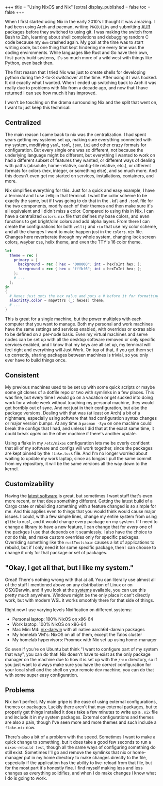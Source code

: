 +++
title = "Using NixOS and Nix"
[extra]
display_published = false
toc = false
+++

When I first started using Nix in the early 2010's I thought it was amazing. I had been using Arch and pacman, writing `PKGBUILD`s and submitting [AUR][aur] packages before they switched to using git. I was making the switch from Bash to Zsh, learning about shell completions and debugging random C code because my `dwm` crashed again. My goal at the time was to start writing code, but one thing that kept hindering me every time was the coding environments. While languages like Rust and Go have their own, first-party build systems, it's so much more of a wild west with things like Python, even back then.

The first reason that I tried Nix was just to create shells for developing python during the 2-to-3 switchover at the time. After using it I was hooked. It did exactly what I wanted. When I ended up switching back to Arch it was really due to problems with Nix from a decade ago, and now that I have returned I can see how much it has improved.

I won't be touching on the drama surrounding Nix and the split that went on, I want to just keep this technical.

## Centralized

The main reason I came back to nix was the centralization. I had spent years getting my systems set up, making sure everything connected with my system, modifying `yaml`, `toml`, `json`, `ini` and other crazy formats for configuration. But every single one was so different, not because the underlying language might be different, but everything I wanted to work on had a different subset of features they wanted, or different ways of dealing with paths (absolute, home-relative, config-file relative, etc.), or different formats for colors (hex, integer, or something else), and so much more. And this doesn't even get me started on services, installations, containers, and more.

Nix simplifies everything for this. Just for a quick and easy example, I have a terminal and I use zellij in that terminal. I want the color scheme to be exactly the same, but if I was going to do that in the `.kdl` and `.toml` file for the two components, modify each of their themes and then make sure it's all equivalent and I didn't miss a color. Compared to using this in Nix, I can have a centralized `colors.nix` file that defines my base colors, and even functions to get bright/dim colors and add alpha layers. From there I can create the configurations for both `zellij` and `rio` that use my color scheme, and all the changes I want to make happen just in the `colors.nix` file. Changes here reverberate through my whole system, changing lock screen colors, waybar css, helix theme, and even the TTY's 16 color theme.

```nix
let
  theme = rec {
    primary = {
      background = rec { hex = "000000"; int = hexToInt hex; };
      foreground = rec { hex = "fffbf6"; int = hexToInt hex; };
    };
    # ...
  };
in
{
  # Hexes just gets the hex value and puts a # before it for formatting
  alacritty.color = mapAttrs (_: hexes) theme;
  # ...
}
```

This is great for a single machine, but the power multiples with each computer that you want to manage. Both my personal and work machines have the same settings and services enabled, with overrides or extras able to be defined on a per-node basis. Even my virtual machines and serve nodes can be set up with all the desktop software removed or only specific services enabled, and I know that my keys are all set up, my terminal will feel right and everything will Just Work. On top of that, if you get them set up correctly, sharing packages between machines is trivial, so you only ever have to build things once.

## Consistent

My previous machines used to be set up with some quick scripts or maybe some git clones of a dotfile repo or two with symlinks in a few places. This was fine, but every time I would go on a vacation or get sucked into doing work for a whole week without touching my personal machine, they would get horribly out of sync. And not just in their configuration, but also the package versions. Dealing with that was (at least on Arch) a bit of a nightmare, especially using software that had configuration syntax changes or major version bumps. At any time a `pacman -Syu` on one machine could break the configs that I had, and unless I did that at the exact same time, it could break _again_ on the other machine if there's another update.

Using a flake in my `/etc/nixos` configuration lets me be overly confident that all of my software and configs will work together, since the packages are kept pinned by the `flake.lock` file. And I'm no longer worried about waiting to update my work laptop, since as longas I pull the same commit from my repository, it will be the same versions all the way down to the kernel.

## Customizability

Having the [latest software][repology] is great, but sometimes I want stuff that's even more recent, or that does something different. Getting the latest build of a Cargo crate or rebuilding something with a feature changed is so simple for me. And this applies even to things that you would think would cause major issues. I could, with a few simple lines, change my entire system from using `glibc` to `musl`, and it would change every package on my system. If I need to change a library to have a new feature, I can change that for _every_ one of the packges I use that depends on it seamlessly. I also have the choice to _not_ do this, and make custom overrides only for specific packages. Overriding something like the `rustToolchain` causes a lot of applications to rebuild, but if I only need it for some specific package, then I can choose to change it only for that package or set of packages.

## "Okay, I get all that, but I like my system."

Great! There's nothing wrong with that at all. You can literally use almost all of the stuff I mentioned above on any distribution of Linux or on OSX/Darwin, and if you look at the [systems][systems] available, you can use this pretty much anywhere. Windows might be the only place it can't directly work, but with modern WSL it works smoothly there for that side of things.

Right now I use varying levels Nixification on different systems:
* Personal laptop: 100% NixOS on x86-64
* Work laptop: 100% NixOS on x86-64
* Mac Mini M4: [nix-darwin][nix-darwin] with all native aarch64-darwin packages
* My homelab VM's: NixOS on all of them, except the Talos cluster
* My homelab hypervisors: Proxmox with Nix set up using home-manager

So even if you're on Ubuntu but think "I want to configure part of my system that way", you can do that! Nix doesn't have to exist as the only package manager on the machine due to how it is set up with the `/nix` directory, so if you just want to always make sure you have the _correct_ configuration for your local shell and the shell on your remote dev machine, you can do that with some super easy configuration.

## Problems

Nix isn't perfect. My main gripe is the ease of using external configurations, themes or packages. Luckily there aren't that may external packages, but to properly get things installed it does take a few minutes to write up a `.nix` file and include it in my system packages. External configurations and themes are also a pain, though I've seen more and more themes and such include a `flake.nix` now.

There's also a bit of a problem with the speed. Sometimes I want to make a quick change to something, but it does take a good few seconds to run a `nixos-rebuild test`, though all the same ways of configuring something do still exist. Sometimes I'll go and remove the symlinks that nix or home-manager put in my home directory to make changes direclty to the file, especially if the application has the ability to live-reload from that file, but for the most part it's honestly fine. I find myself making less and less changes as everything solidifies, and when I do make changes I know what I do is going to work.

[aur]: https://aur.archlinux.org
[repology]: https://repology.org/repositories/graphs
[nix-darwin]: https://github.com/nix-darwin/nix-darwin
[systems]: https://nix.dev/manual/nix/2.28/development/building.html#platforms
